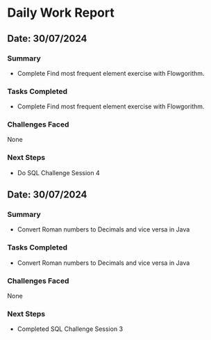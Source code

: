 # Daily Work Report

## Date: 30/07/2024

### Summary

- Complete Find most frequent element exercise with Flowgorithm.

### Tasks Completed

- Complete Find most frequent element exercise with Flowgorithm.

### Challenges Faced

None

### Next Steps

- Do SQL Challenge Session 4

## Date: 30/07/2024

### Summary

- Convert Roman numbers to Decimals and vice versa in Java

### Tasks Completed

- Convert Roman numbers to Decimals and vice versa in Java

### Challenges Faced

None

### Next Steps

- Completed SQL Challenge Session 3
